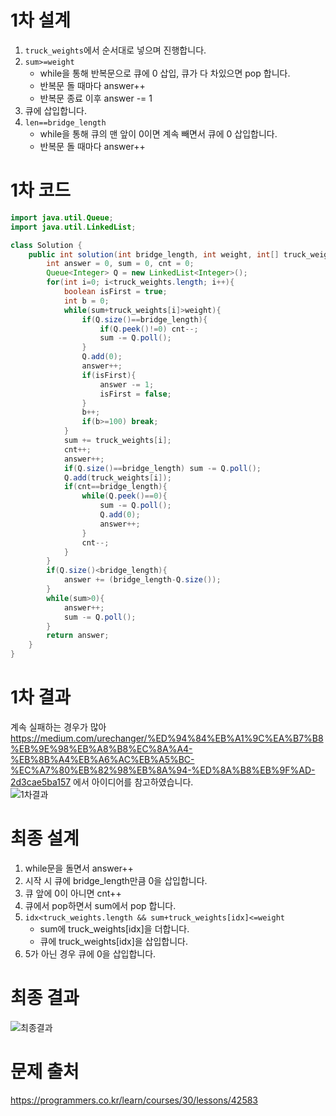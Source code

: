 # 1차 설계
1. `truck_weights`에서 순서대로 넣으며 진행합니다.
2. `sum>=weight`
    - while을 통해 반복문으로 큐에 0 삽입, 큐가 다 차있으면 pop 합니다.  
    - 반복문 돌 때마다 answer++  
    - 반복문 종료 이후 answer -= 1
3. 큐에 삽입합니다.
4. `len==bridge_length`
    - while을 통해 큐의 맨 앞이 0이면 계속 빼면서 큐에 0 삽입합니다.
    - 반복문 돌 때마다 answer++

# 1차 코드

```java
import java.util.Queue;
import java.util.LinkedList;

class Solution {
    public int solution(int bridge_length, int weight, int[] truck_weights) {
        int answer = 0, sum = 0, cnt = 0;
        Queue<Integer> Q = new LinkedList<Integer>();
        for(int i=0; i<truck_weights.length; i++){
            boolean isFirst = true;
            int b = 0;
            while(sum+truck_weights[i]>weight){
                if(Q.size()==bridge_length){
                    if(Q.peek()!=0) cnt--;
                    sum -= Q.poll();
                }
                Q.add(0);
                answer++;
                if(isFirst){
                    answer -= 1;
                    isFirst = false;
                }
                b++;
                if(b>=100) break;
            }
            sum += truck_weights[i];
            cnt++;
            answer++;
            if(Q.size()==bridge_length) sum -= Q.poll();
            Q.add(truck_weights[i]);
            if(cnt==bridge_length){
                while(Q.peek()==0){
                    sum -= Q.poll();
                    Q.add(0);
                    answer++;
                }
                cnt--;
            }
        }
        if(Q.size()<bridge_length){
            answer += (bridge_length-Q.size());
        }
        while(sum>0){
            answer++;
            sum -= Q.poll();
        }
        return answer;
    }
}
```

# 1차 결과
계속 실패하는 경우가 많아 https://medium.com/urechanger/%ED%94%84%EB%A1%9C%EA%B7%B8%EB%9E%98%EB%A8%B8%EC%8A%A4-%EB%8B%A4%EB%A6%AC%EB%A5%BC-%EC%A7%80%EB%82%98%EB%8A%94-%ED%8A%B8%EB%9F%AD-2d3cae5ba157 에서 아이디어를 참고하였습니다.  
![1차결과](https://user-images.githubusercontent.com/59535609/131224814-73a43edb-874b-4622-a246-cec280950181.jpg)

# 최종 설계
1. while문을 돌면서 answer++
2. 시작 시 큐에 bridge_length만큼 0을 삽입합니다.
3. 큐 앞에 0이 아니면 cnt++
4. 큐에서 pop하면서 sum에서 pop 합니다.
5. `idx<truck_weights.length && sum+truck_weights[idx]<=weight`
    - sum에 truck_weights[idx]을 더합니다.
    - 큐에 truck_weights[idx]을 삽입합니다.
6. 5가 아닌 경우 큐에 0을 삽입합니다.

# 최종 결과
![최종결과](https://user-images.githubusercontent.com/59535609/131224823-76d63e83-9f74-4c49-920d-1bae01e2bbc6.jpg)

# 문제 출처
https://programmers.co.kr/learn/courses/30/lessons/42583